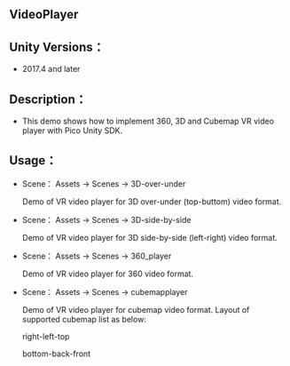 ## VideoPlayer

## Unity Versions：

   - 2017.4 and later

## Description：

   - This demo shows how to implement 360, 3D and Cubemap VR video player with Pico Unity SDK.

## Usage：

   - Scene： Assets -> Scenes -> 3D-over-under 

      Demo of VR video player for 3D over-under (top-buttom) video format.
 
   - Scene： Assets -> Scenes -> 3D-side-by-side

      Demo of VR video player for 3D side-by-side (left-right) video format.
 
   - Scene： Assets -> Scenes -> 360_player 

     Demo of VR video player for 360 video format.
 
   - Scene： Assets -> Scenes -> cubemapplayer 

     Demo of VR video player for cubemap video format. Layout of supported cubemap list as below:
   
        right-left-top
      
        bottom-back-front
